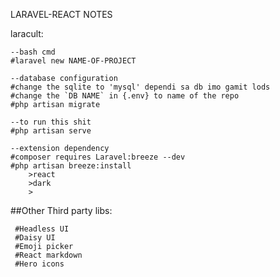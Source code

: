 LARAVEL-REACT NOTES

laracult:
	
	--bash cmd
	#laravel new NAME-OF-PROJECT

	--database configuration
	#change the sqlite to 'mysql' dependi sa db imo gamit lods
	#change the `DB NAME` in {.env} to name of the repo
	#php artisan migrate

	--to run this shit
	#php artisan serve

	--extension dependency
	#composer requires Laravel:breeze --dev
	#php artisan breeze:install
		>react
		>dark
		>
  
 ##Other Third party libs:
 
     #Headless UI
     #Daisy UI
     #Emoji picker
     #React markdown
     #Hero icons
